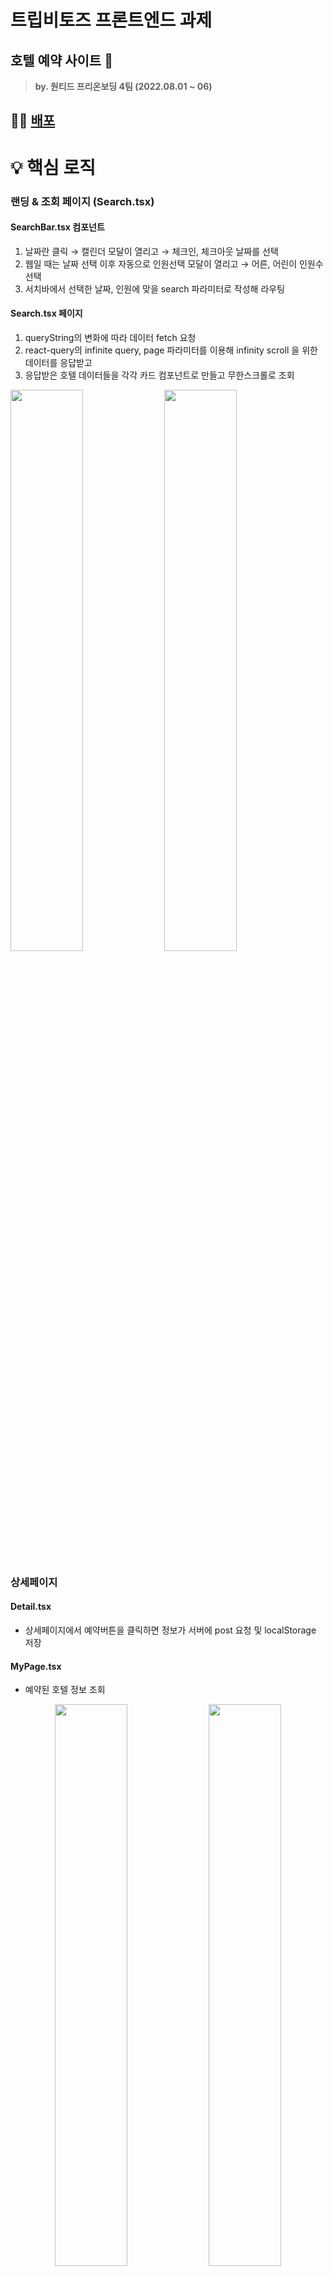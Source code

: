 # 트립비토즈 프론트엔드 과제

## 호텔 예약 사이트 🏨

> **by. 원티드 프리온보딩 4팀 (2022.08.01 ~ 06)**

## 🚀🚀 [배포](https://wanted-preonboarding-tripbtoz.vercel.app)

# 💡 핵심 로직

### 랜딩 & 조회 페이지 (Search.tsx)

#### SearchBar.tsx 컴포넌트

1.  날짜란 클릭 → 캘린더 모달이 열리고 → 체크인, 체크아웃 날짜를 선택
2.  웹일 때는 날짜 선택 이후 자동으로 인원선택 모달이 열리고 → 어른, 어린이 인원수 선택
3.  서치바에서 선택한 날짜, 인원에 맞을 search 파라미터로 작성해 라우팅

#### Search.tsx 페이지

1.  queryString의 변화에 따라 데이터 fetch 요청
2.  react-query의 infinite query, page 파라미터를 이용해 infinity scroll 을 위한 데이터를 응답받고
3.  응답받은 호텔 데이터들을 각각 카드 컴포넌트로 만들고 무한스크롤로 조회

<div>
  <img width="48%" src="https://user-images.githubusercontent.com/87647245/183127757-d0a3ac4a-300e-4d8d-a4b0-8620bc3542e7.png">
  <img width="48%" src="https://user-images.githubusercontent.com/87647245/183127765-8472d9e7-a98d-4308-bfc0-ad7f0448c9f5.png">
</div>

### 상세페이지

#### Detail.tsx

- 상세페이지에서 예약버튼을 클릭하면 정보가 서버에 post 요청 및 localStorage 저장

#### MyPage.tsx

- 예약된 호텔 정보 조회

<div align="center">
  <img width="48%" src="https://user-images.githubusercontent.com/87647245/183133622-a6c88153-3e01-4ab7-8653-9635da2bff58.png">
  <img width="48%" src="https://user-images.githubusercontent.com/87647245/183133601-148700b5-5fae-44d2-a510-620c3a3f3fff.png">
</div>

# 💡 실행 방법

```bash
# with yarn
# install
$ yarn install

# run
$ yarn start
```

# 💡 구현 상세

### 01. 사전 작업

- 프로젝트 초기 세팅 [박소영](https://github.com/soyoung931014) 👍
- 반응형을 고려한 전체 UI 목업 제작 (figma) [이미림](https://github.com/mrlee323) 👍

<img src="https://user-images.githubusercontent.com/87647245/183127767-568f3996-657c-4c5c-ad84-89f6dd0b4589.png" alt="figma">

### 02. 역할 및 팀원 소개

| 팀원 | 역할 | 상세 | 유의할 점 |
| --- | --- | --- | --- |
| [이가람](https://github.com/devmagrfs) | api 제작 | react-query를 이용한 api 구현 (검색, 예약) | infinite Queries |
| [서소희](https://github.com/greenish0902) | 서치바 | UI, 검색 내용을 쿼리스트링으로 전달 | 반응형 |
| [이미림](https://github.com/mrlee323) | 서치바 - 캘린더 모달 | UI, 검색창에 선택한 날짜 전달 | 반응형 |
| [박소영](https://github.com/soyoung931014) | 서치바 - 인원수 / 예약확인 모달, 배포 | UI, 검색창에 모달에서 선택한 인원수 전달 | 반응형 |
| [박지훈](https://github.com/JiehoonPark) | 랜딩페이지, 마이페이지 | UI, 페이지 조회, 무한스크롤 | 반응형, Infinite Queries |
| [성열하](https://github.com/Hotsumm) | 상세페이지, 상세페이지 카드 | UI, 카드 (스켈레톤, 트랜지션), 예약 및 저장 | 반응형 |

### 03. 기술 스택

- **TypeScript & ReactJS (Create React App with yarn)**
- **[Styles]** styled-components, styled-reset
- **[API] a**xios, json-server
- **[Routing]** react-router-dom
- **[Icons]** react-icons
- **[Date]** date-fns
- **[State]** @tanstack/react-query

### 04. 반응형 및 레이아웃 구조 세팅

#### 반응형

- styled-component의 theme 기능 이용 (480px, 820px, 900px)

```jsx
const size = {
  mobile: '480px',
  middle: '820px',
  tablet: '900px',
};

const deviceSize = {
  mobile: `(max-width : ${size.mobile})`,
  middle: `(max-width : ${size.middle})`,
  tablet: `(max-width : ${size.tablet})`,
};

// 중략

const theme = {
  color,
  size,
  deviceSize,
};

export default theme;
```

#### 레이아웃

- 공통 레이아웃 구조 사전에 정의

```jsx
function Layout() {
  return (
    <LayoutContainer>
      <Header />
      <Main>
        <Outlet />
      </Main>
    </LayoutContainer>
  );
}
```

## 💡 페이지별 구현 결과

### Search 페이지

#### 캘린더

- [x] 오늘부터 12개월 이내의 달력 표출
- [x] 기본값 1주일 뒤 1박
- [x] 지난 날짜는 선택 불가
- [x] 체크인 날짜와 체크아웃 날짜를 선택시 자동으로 범위 내 highlighting
- [x] 웹에서는 슬라이더, 모바일은 스크롤
- [x] 이전 날짜 또는 새로운 날짜 선택시 초기화 및 새로운 시작일 지정

<div align="center">
 <img width="48%" src="https://user-images.githubusercontent.com/87647245/183127757-d0a3ac4a-300e-4d8d-a4b0-8620bc3542e7.png">
 <img width="18%" src="https://user-images.githubusercontent.com/87647245/183127738-c4b29e17-0e57-434f-93bc-a860cb4bd3d0.png">
 <img width="18%" src="https://user-images.githubusercontent.com/87647245/183127749-840aaeda-9920-4b2d-927d-d142dd679833.png">
</div>

#### 인원 선택

- [x] +, - 버튼으로 인원수 지정
- [x] 성인, 아동 구분
- [x] 기본값 성인 2, 아동 0

 <div align="center">
   <img width="68%" src="https://user-images.githubusercontent.com/87647245/183127765-8472d9e7-a98d-4308-bfc0-ad7f0448c9f5.png">
   <img width="20%" src="https://user-images.githubusercontent.com/87647245/183127761-46d6310a-638e-4827-98e5-d15dc936f344.png">
 </div>

#### 무한스크롤

React Query의 Infinite Queries 를 이용한 무한스크롤 요청

- [x] 한 번에 10개의 정보 요청
- [x] 로딩바 노출: Loading 시 스켈레톤 UI 와 트랜지션 적용
- [x] 마지막 호텔인 경우 "마지막 호텔입니다" 표시

<div align="center">
 <img width="24%" src="https://user-images.githubusercontent.com/87647245/183127783-3a0496e3-37fa-4613-b8ce-42e765583156.png">
 <img width="24%" src="https://user-images.githubusercontent.com/87647245/183127958-65fa1161-17fb-4908-a586-639add3e8bd6.png">
 <img width="24%" src="https://user-images.githubusercontent.com/87647245/183127772-6aaeba2f-6cb2-4da5-acde-3f641323828e.png">
 <img width="24%" src="https://user-images.githubusercontent.com/87647245/183127769-ab79e443-d5c8-4179-a58c-f30095b93131.png">
</div>

### Detail 페이지

개별 호텔정보 조회

- [x] useLocation 으로 호텔명과 정보를 받아서 fetch 요청
- [x] 호텔 리스트 재검색시 랜딩페이지로 이동해 조회
- [x] 예약 기능 구현: DB에 post 요청으로 저장 & localStorage에 저장
- [x] 저장할 정보: 호텔 이름, 체크인, 체크아웃 날짜, 인원수

<div align="center">
  <img width="48%" src="https://user-images.githubusercontent.com/87647245/183133622-a6c88153-3e01-4ab7-8653-9635da2bff58.png">
  <img width="24%" src="https://user-images.githubusercontent.com/87647245/183133568-3df3e4d0-1d73-40ae-9cfd-69b50976ea33.png">
</div>

### MyPage 페이지

예약 결과 조회

- [x] 예약 기능 구현: DB에 저장된 예약정보를 fetch 해서 조회

<div align="center">
  <img width="48%" src="https://user-images.githubusercontent.com/87647245/183133601-148700b5-5fae-44d2-a510-620c3a3f3fff.png">
  <img width="24%" src="https://user-images.githubusercontent.com/87647245/183127772-6aaeba2f-6cb2-4da5-acde-3f641323828e.png">
</div>
